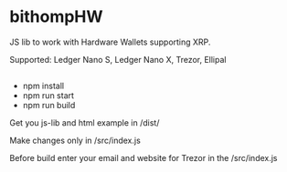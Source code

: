 # bithompHW
JS lib to work with Hardware Wallets supporting XRP.

Supported: Ledger Nano S, Ledger Nano X, Trezor, Ellipal

##
- npm install
- npm run start
- npm run build

Get you js-lib and html example in /dist/

Make changes only in /src/index.js

Before build enter your email and website for Trezor in the /src/index.js
